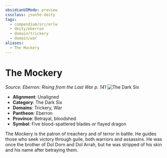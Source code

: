 ```yaml
---
obsidianUIMode: preview
cssclass: json5e-deity
tags:
  - compendium/src/erlw
  - deity/eberron
  - domain/trickery
  - domain/war
aliases:
  - The Mockery
---
```

# The Mockery
*Source: Eberron: Rising from the Last War p. 141* 
![The Dark Six](/compendium/deities/img/the-dark-six.png#symbol)

- **Alignment**: Unaligned
- **Category**: The Dark Six
- **Domains**: Trickery, War
- **Pantheon**: Eberron
- **Province**: Betrayal, bloodshed
- **Symbol**: Five blood-spattered blades _or_ flayed dragon

The Mockery is the patron of treachery and of terror in battle. He guides those who seek victory through guile, both warriors and assassins. He was once the brother of Dol Dorn and Dol Arrah, but he was stripped of his skin and his name after betraying them.